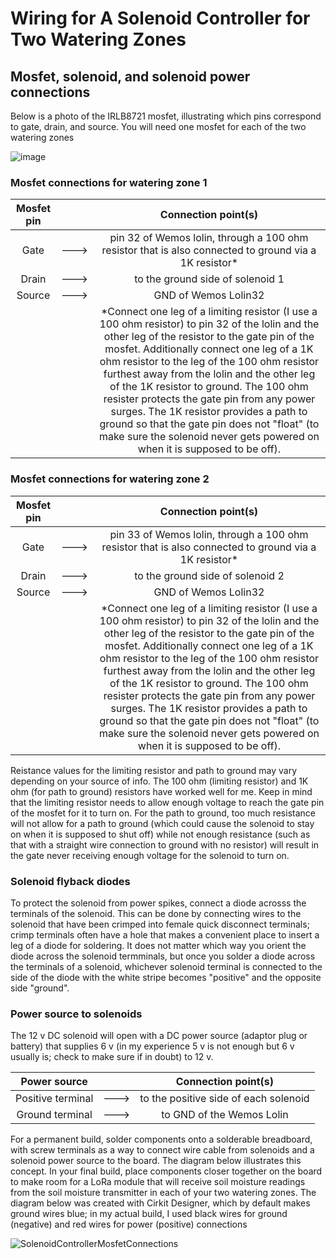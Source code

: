#  Wiring for A Solenoid Controller for Two Watering Zones

## Mosfet, solenoid, and solenoid power connections
Below is a photo of the IRLB8721 mosfet, illustrating which pins correspond to gate, drain, and source. You will need one mosfet for each of the two watering zones

![image](https://github.com/user-attachments/assets/2a016928-8389-4716-b39c-6293ca436a62)


### Mosfet connections for watering zone 1

| Mosfet pin     |      |  Connection point(s)                                |  
| :---:          |:---: |  :---:                                              |
| Gate           | ---> |  pin 32 of Wemos lolin, through a 100 ohm resistor that is also connected to ground via a 1K resistor* | 
| Drain          | ---> |  to the ground side of solenoid 1                   |
| Source         | ---> |  GND of Wemos Lolin32                               |
|                |      |  *Connect one leg of a limiting resistor (I use a 100 ohm resistor) to pin 32 of the lolin and the other leg of the resistor to the gate pin of the mosfet. Additionally connect one leg of a 1K ohm resistor to the leg of the 100 ohm resistor furthest away from the lolin and the other leg of the 1K resistor to ground. The 100 ohm resister protects the gate pin from any power surges. The 1K resistor provides a path to ground so that the gate pin does not "float" (to make sure the solenoid never gets powered on when it is supposed to be off).                               |

                                                                              
### Mosfet connections for watering zone 2

| Mosfet pin     |      |  Connection point(s)                                |  
| :---:          |:---: |  :---:                                              |
| Gate           | ---> |  pin 33 of Wemos lolin, through a 100 ohm resistor that is also connected to ground via a 1K resistor* | 
| Drain          | ---> |  to the ground side of solenoid 2                   |
| Source         | ---> |  GND of Wemos Lolin32                               |
|                |      |  *Connect one leg of a limiting resistor (I use a 100 ohm resistor) to pin 32 of the lolin and the other leg of the resistor to the gate pin of the mosfet. Additionally connect one leg of a 1K ohm resistor to the leg of the 100 ohm resistor furthest away from the lolin and the other leg of the 1K resistor to ground. The 100 ohm resister protects the gate pin from any power surges. The 1K resistor provides a path to ground so that the gate pin does not "float" (to make sure the solenoid never gets powered on when it is supposed to be off).                              |

Reistance values for the limiting resistor and path to ground may vary depending on your source of info. The 100 ohm (limiting resistor) and 1K ohm (for path to ground) resistors have worked well for me. Keep in mind that the limiting resistor needs to allow enough voltage to reach the gate pin of the mosfet for it to turn on. For the path to ground, too much resistance will not allow for a path to ground (which could cause the solenoid to stay on when it is supposed to shut off) while not enough resistance (such as that with a straight wire connection to ground with no resistor) will result in the gate never receiving enough voltage for the solenoid to turn on. 

### Solenoid flyback diodes
To protect the solenoid from power spikes, connect a diode acrosss the terminals of the solenoid. This can be done by connecting wires to the solenoid that have been crimped into female quick disconnect terminals; crimp terminals often have a hole that makes a convenient place to insert a leg of a diode for soldering. It does not matter which way you orient the diode across the solenoid termminals, but once you solder a diode across the terminals of a solenoid, whichever solenoid terminal is connected to the side of the diode with the white stripe becomes "positive" and the opposite side "ground". 

### Power source to solenoids
The 12 v DC solenoid will open with a DC power source (adaptor plug or battery) that supplies 6 v (in my experience 5 v is not enough but 6 v usually is; check to make sure if in doubt) to 12 v.  

| Power source      |      |  Connection point(s)                                |  
| :---:             |:---: |  :---:                                              |
| Positive terminal | ---> |  to the positive side of each solenoid             |
| Ground terminal   | ---> |  to GND of the Wemos Lolin                          |

For a permanent build, solder components onto a solderable breadboard, with screw terminals as a way to connect wire cable from solenoids and a solenoid power source to the board. The diagram below illustrates this concept. In your final build, place components closer together on the board to make room for a LoRa module that will receive soil moisture readings from the soil moisture transmitter in each of your two watering zones. The diagram below was created with Cirkit Designer, which by default makes ground wires blue; in my actual build, I used black wires for ground (negative) and red wires for power (positive) connections
                                                                            
![SolenoidControllerMosfetConnections](https://github.com/user-attachments/assets/2b1b2eca-ec02-43f1-bff3-381cfd3b0e89)
